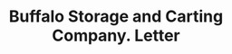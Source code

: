 ---
doi: 10.7916/D8Q541NQ
date_other: '1920'
date_other_textual: 1920-1929
form: correspondence
genre:
- Letters (correspondence)
name:
- Buffalo Storage and Carting Company
object_in_context_url: https://biggert.cul.columbia.edu/items/view/ave_biggert_00884
subject_hierarchical_geographic:
- Buffalo, New York, United States
subject_name:
- Buffalo Storage and Carting Company
title: Buffalo Storage and Carting Company. Letter
sort_title: Buffalo Storage and Carting Company. Letter
call_number: ave_biggert_00884
coordinates:
- 42.90472222222222,-78.84944444444444
pid: ave_biggert_00884
identifiers: ave_biggert_00884
thumbnail: https://derivativo-1.library.columbia.edu/iiif/2/ldpd:345941/full/!256,256/0/native.jpg
permalink: /biggert/ave_biggert_00884/
layout: iiif-image-page
---